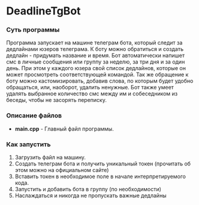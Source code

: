 # DeadlineTgBot

### Суть программы 
Программа запускает на машине телеграм бота, который следит за дедлайнами юзеров телеграма. К боту можно обратиться и создать дедлайн - придумать название и время. Бот автоматически напишет смс в личные сообщения или группу за неделю, за три дня и за один день. При этом у каждого юзера свой список дедлайнов, которые он может просмотреть соответствующей командой. Так же обращение к боту можно кастомизировать, добавив слова, по которым будет удобно обращаться, или, наоборот, удалить ненужные. Бот также умеет удалять выбранное количество смс между им и собеседником из беседы, чтобы не засорять переписку. 

### Описание файлов
* **main.cpp** - 	Главный файл программы. 

### Как запустить
1. Загрузить файл на машину.
2. Создать телеграм бота и получить уникальный токен (прочитать об этом можно на официальном сайте)
3. Вставить токен в необходимое поле в начале интерпретируемого кода.
4. Запустить и добавить бота в группу (по необходимости)
5. Наслаждаться и никогда не пропускать важные дедлайны
